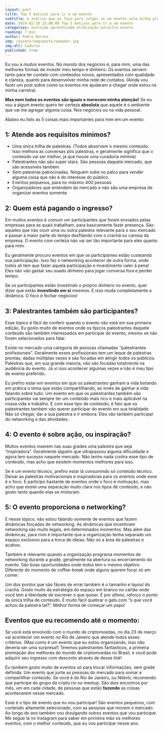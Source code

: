 ```yaml
---
layout: post
title: Top 5 motivos para ir a um evento
subtitle: A análise que eu faço para julgar se um evento vale minha presença
date: 2019-02-20 13:00:00 Top 5 motivos para ir a um evento
categories: evolução aprendizado otimização palestra evento
reading: 7 min
author: Pedro Marins
img: /assets/img/posts/speaker.jpg
img-alt: Caderno
published: true
---
```


Eu vou a *muitos* eventos. No mundo dos negócios é, para mim, uma das melhores formas de investir meu tempo e dinheiro. Os eventos servem tanto para ter contato com conteúdos novos, apresentados com qualidade e clareza, quanto para desenvolver minha rede de contatos. (Ainda vou fazer um post sobre como os eventos me ajudaram a chegar onde estou na minha carreira).

**Mas nem todos os eventos são iguais e merecem minha atenção!** Se eu vou a algum evento quero ter certeza **absoluta** que aquele é o ambiente que vai me agregar alguma coisa. Nos negócios ou na vida pessoal.

Abaixo eu listo as 5 coisas mais importantes para mim em um evento:

## 1: Atende aos requisitos mínimos?
- Uma única trilha de palestras. (Todos absorvem o mesmo conteúdo. Isso melhora as conversas pós palestras, e geralmente significa que o conteúdo vai ser melhor, já que houve uma curadoria mínima)
- Palestrantes não são super stars. São pessoas daquele mercado, que são acessíveis também. 
- Sem palestras patrocinadas. Ninguém sobe no palco para vender alguma coisa que não é do interesse do público.
- Eventos pequenos, para no máximo 400 pessoas.
- Organizadores que entendem do mercado e não são uma empresa de organizar eventos somente.

## 2: Quem está pagando o ingresso?
Em muitos eventos é comum ver participantes que foram enviados pelas empresas para as quais trabalham, para basicamente fazer presença. São aqueles que irão ouvir uma ou outra palestra relevante para o seu mercado e passar a maior parte do tempo desfilando com o crachá ou camisa da empresa. O evento com certeza não vai ser tão importante para eles quanto para mim.

Eu geralmente procuro eventos em que os participantes estão custeando sua participação. Isso faz o networking acontecer de outra forma, onde todos ali tem que fazer aquela participação e investimento valer à pena! Eles não vão gastar seu suado dinheiro para jogar conversa fora e perder tempo.

Se os participantes estão investindo o próprio dinheiro no evento, quer dizer que estão **investindo em si** mesmos. E isso muda completamente a dinâmica. O foco é fechar negócios!

## 3: Palestrantes também são participantes?
Esse tópico é fácil de conferir quando o evento não está em sua primeira edição. Eu gosto muito de eventos onde os típicos palestrantes daquele conteúdo são também interessados em participar do evento, mesmo se não forem selecionados para falar.

Existe no mercado uma categoria de pessoas chamadas “palestrantes profissionais”. Geralmente esses profissionais tem um leque de palestras prontas, dadas múltiplas vezes e são focadas em atingir todos os públicos. Palestras que, em sua grande maioria, não são focadas totalmente na audiência do evento. Já vi isso acontecer algumas vezes e não é meu tipo de evento preferido. 

Eu prefiro estar em eventos em que os palestrantes ganham a vida botando em prática o tema que estão compartilhando, ao invés de ganhar a vida falando sobre tudo. Um evento em que os palestrantes também são participantes vai sempre ter um conteúdo mais rico e mais aplicável na nossa vida e trabalho. E com esse tipo de conteúdo, é fato que os palestrantes também vão querer participar do evento em sua totalidade. Não só chegar, dar a sua palestra e ir embora. Eles vão também participar do networking e das atividades.

## 4: O evento é sobre ação, ou inspiração?
Muitos eventos inserem nas suas grades uma palestra que seja “inspiradora”. Geralmente alguém que ultrapassou alguma dificuldade e agora tem sucesso naquele mercado. Não tenho nada contra esse tipo de conteúdo, mas acho que existem momentos melhores para isso.

Se é um evento técnico, prefiro estar lá consumindo só conteúdo técnico. Deixar as palestras motivacionais e inspiradoras para os eventos onde esse é o foco. E participo bastante de eventos onde o foco é motivação, mas acho que existe uma separação muito clara nos tipos de conteúdo, e não gosto tanto quando elas se misturam.

## 5: O evento proporciona o networking?
E nesse tópico, não estou falando somente de eventos que fazem dinâmicas forçadas de networking. As dinâmicas que incentivam networking são muito legais, em determinados momentos. Mas além das dinâmicas, para mim é importante que a organização tenha separado um espaço exclusivo para a troca de ideias. Não só a área de palestras e acabou.

Também é relevante quando a organização programa momentos de networking durante a grade, geralmente na abertura ou encerramento do evento. São boas oportunidades onde todos tem o mesmo objetivo. Diferente do momento de coffee-break onde alguns querem focar só em comer.

Um dos pontos que são fáceis de errar também é o tamanho e layout do crachá. Gosto muito da estratégia do espaço em branco no cartão onde você tem a liberdade de escrever o que quiser. E por último, reforço o ponto da única trilha de conteúdo. É muito fácil quebrar o gelo com “o que você achou da palestra tal?”. Melhor forma de começar um papo!

## Eventos que eu recomendo até o momento:

Se você está envolvido com o mundo de criptomoedas, no dia 23 de março vai acontecer um evento no Rio de Janeiro que atende todos esses critérios. (Mas como é um evento que eu estou organizando, isso não deveria ser uma surpresa!) Teremos palestrantes fantásticos, a primeira premiação dos melhores do mundo de criptomoedas no Brasil, e você pode adquirir seu ingresso com desconto através de desse *link*!

Eu também gosto muito de eventos só para trocar informações, sem grade definida. Um evento que junte as pessoas do mercado para somar e compartilhar conteúdo. Se você é do Rio de Janeiro, ou Niterói, recomendo que participe do grupo da cripto.rio no meetup. São dois encontros por mês, um em cada cidade, de pessoas que estão **fazendo** as coisas acontecerem nesse mercado.

Esse é o tipo de evento que eu vou participar! São eventos pequenos, com conteúdo altamente selecionado, com as pessoas que movem o mercado. Ao longo do ano também vou divulgando outros eventos que vou participar. Me segue lá no Instagram para saber em primeira mão os melhores eventos, com o melhor conteúdo, que eu vou participar nesse ano. 